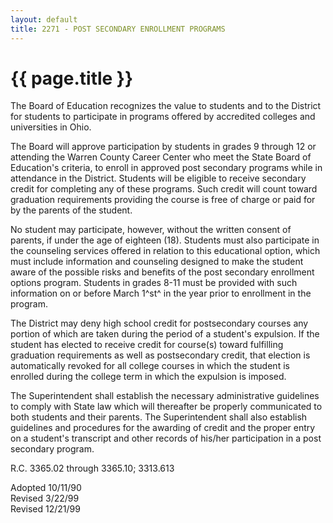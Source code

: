 ```yaml
---
layout: default
title: 2271 - POST SECONDARY ENROLLMENT PROGRAMS
---
```


{{ page.title }}
================

The Board of Education recognizes the value to students and to the
District for students to participate in programs offered by accredited
colleges and universities in Ohio.

The Board will approve participation by students in grades 9 through 12
or attending the Warren County Career Center who meet the State Board of
Education's criteria, to enroll in approved post secondary programs
while in attendance in the District. Students will be eligible to
receive secondary credit for completing any of these programs. Such
credit will count toward graduation requirements providing the course is
free of charge or paid for by the parents of the student.

No student may participate, however, without the written consent of
parents, if under the age of eighteen (18). Students must also
participate in the counseling services offered in relation to this
educational option, which must include information and counseling
designed to make the student aware of the possible risks and benefits of
the post secondary enrollment options program. Students in grades 8-11
must be provided with such information on or before March 1^st^ in the
year prior to enrollment in the program.

The District may deny high school credit for postsecondary courses any
portion of which are taken during the period of a student's expulsion.
If the student has elected to receive credit for course(s) toward
fulfilling graduation requirements as well as postsecondary credit, that
election is automatically revoked for all college courses in which the
student is enrolled during the college term in which the expulsion is
imposed.

The Superintendent shall establish the necessary administrative
guidelines to comply with State law which will thereafter be properly
communicated to both students and their parents. The Superintendent
shall also establish guidelines and procedures for the awarding of
credit and the proper entry on a student's transcript and other records
of his/her participation in a post secondary program.

R.C. 3365.02 through 3365.10; 3313.613

Adopted 10/11/90\
 Revised 3/22/99\
 Revised 12/21/99
